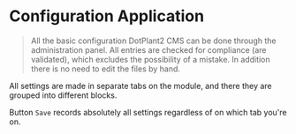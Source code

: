 # Configuration Application

> All the basic configuration DotPlant2 CMS can be done through the administration panel. All entries are checked for compliance (are validated), which excludes the possibility of a mistake. In addition there is no need to edit the files by hand.

All settings are made in separate tabs on the module, and there they are grouped into different blocks.

Button `Save` records absolutely all settings regardless of on which tab you're on.